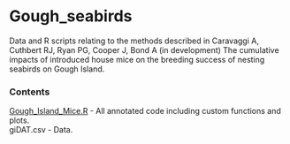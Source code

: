 # Gough_seabirds

Data and R scripts relating to the methods described in Caravaggi A, Cuthbert RJ, Ryan PG, Cooper J, Bond A (in development) The cumulative impacts of introduced house mice on the breeding success of nesting seabirds on Gough Island.  

### Contents

[Gough_Island_Mice.R](https://github.com/arcaravaggi/Gough_seabirds/blob/master/Gough_island_mice.R) - All annotated code including custom functions and plots.  
giDAT.csv - Data.
